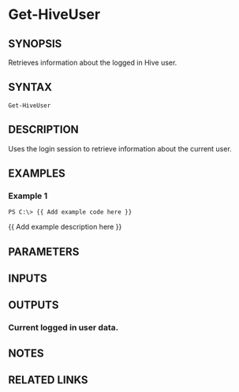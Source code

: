 # Get-HiveUser

## SYNOPSIS
Retrieves information about the logged in Hive user.

## SYNTAX

```
Get-HiveUser
```

## DESCRIPTION
Uses the login session to retrieve information about the current user.

## EXAMPLES

### Example 1
```
PS C:\> {{ Add example code here }}
```

{{ Add example description here }}

## PARAMETERS

## INPUTS

## OUTPUTS

### Current logged in user data.

## NOTES

## RELATED LINKS

